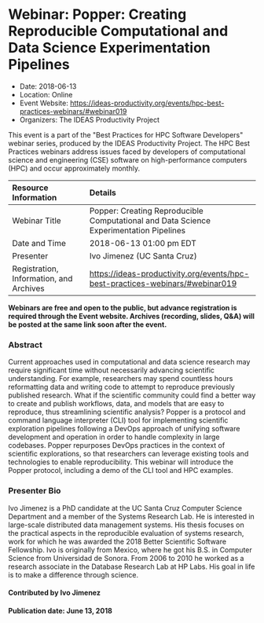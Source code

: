 













			   

<!-- Note: this label does NOT include the trailing colon -->





# Webinar: Popper: Creating Reproducible Computational and Data Science Experimentation Pipelines

- Date: 2018-06-13
- Location: Online
- Event Website: https://ideas-productivity.org/events/hpc-best-practices-webinars/#webinar019
- Organizers: The IDEAS Productivity Project
			   
This event is a part of the "Best Practices for HPC Software
Developers" webinar series, produced by the IDEAS Productivity
Project. The HPC Best Practices webinars address issues faced by
developers of computational science and engineering (CSE) software on
high-performance computers (HPC) and occur approximately monthly.

Resource Information | Details
:--- | :---			   
Webinar Title | Popper: Creating Reproducible Computational and Data Science Experimentation Pipelines
Date and Time | 2018-06-13 01:00 pm EDT
Presenter | Ivo Jimenez (UC Santa Cruz)
Registration, Information, and Archives | 	<https://ideas-productivity.org/events/hpc-best-practices-webinars/#webinar019>	   

**Webinars are free and open to the public, but advance registration is required through the Event website. Archives (recording, slides, Q&A) will be posted at the same link soon after the event.**

### Abstract
<p>Current approaches used in computational and data science research may
require significant time without necessarily advancing scientific
understanding. For example, researchers may spend countless hours
reformatting data and writing code to attempt to reproduce previously
published research. What if the scientific community could find a
better way to create and publish workflows, data, and models that are
easy to reproduce, thus streamlining scientific analysis? Popper is a
protocol and command language interpreter (CLI) tool for implementing
scientific exploration pipelines following a DevOps approach of
unifying software development and operation in order to handle
complexity in large codebases. Popper repurposes DevOps practices in
the context of scientific explorations, so that researchers can
leverage existing tools and technologies to enable
reproducibility. This webinar will introduce the Popper protocol,
including a demo of the CLI tool and HPC examples.</p>



### Presenter Bio
<p>Ivo Jimenez is a PhD candidate at the UC
Santa Cruz Computer Science Department and a member of the Systems
Research Lab. He is interested in large-scale distributed data
management systems. His thesis focuses on the practical aspects in the
reproducible evaluation of systems research, work for which he was
awarded the 2018 Better Scientific Software Fellowship. Ivo is
originally from Mexico, where he got his B.S. in Computer Science from
Universidad de Sonora. From 2006 to 2010 he worked as a research
associate in the Database Research Lab at HP Labs. His goal in life is
to make a difference through science. </p>

    

#### Contributed by Ivo Jimenez

#### Publication date: June 13, 2018

<!---
Publish: yes
Categories: skills
Topics: online learning
Level: 2
Prerequisites: default
Aggregate: none
--->






